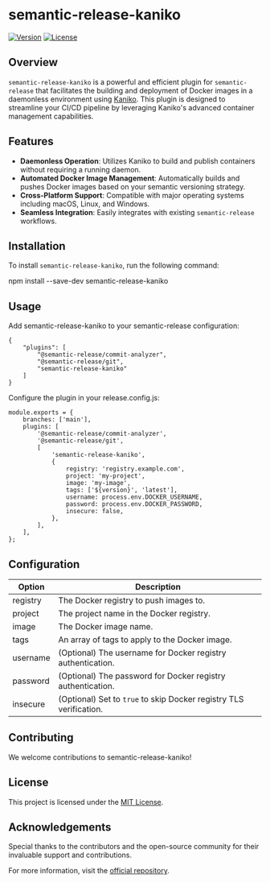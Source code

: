 # semantic-release-kaniko

[![Version](https://img.shields.io/npm/v/semantic-release-kaniko.svg)](https://www.npmjs.com/package/semantic-release-kaniko)
[![License](https://img.shields.io/npm/l/semantic-release-kaniko.svg)](https://github.com/brendangeck/semantic-release-kaniko/blob/main/LICENSE)

## Overview

`semantic-release-kaniko` is a powerful and efficient plugin for `semantic-release` that facilitates the building and deployment of Docker images in a daemonless environment using [Kaniko](https://github.com/GoogleContainerTools/kaniko/). This plugin is designed to streamline your CI/CD pipeline by leveraging Kaniko's advanced container management capabilities.

## Features

-   **Daemonless Operation**: Utilizes Kaniko to build and publish containers without requiring a running daemon.
-   **Automated Docker Image Management**: Automatically builds and pushes Docker images based on your semantic versioning strategy.
-   **Cross-Platform Support**: Compatible with major operating systems including macOS, Linux, and Windows.
-   **Seamless Integration**: Easily integrates with existing `semantic-release` workflows.

## Installation

To install `semantic-release-kaniko`, run the following command:

npm install --save-dev semantic-release-kaniko

## Usage

Add semantic-release-kaniko to your semantic-release configuration:

```
{
    "plugins": [
        "@semantic-release/commit-analyzer",
        "@semantic-release/git",
        "semantic-release-kaniko"
    ]
}
```

Configure the plugin in your release.config.js:

```
module.exports = {
    branches: ['main'],
    plugins: [
        '@semantic-release/commit-analyzer',
        '@semantic-release/git',
        [
            'semantic-release-kaniko',
            {
                registry: 'registry.example.com',
                project: 'my-project',
                image: 'my-image',
                tags: ['${version}', 'latest'],
                username: process.env.DOCKER_USERNAME,
                password: process.env.DOCKER_PASSWORD,
                insecure: false,
            },
        ],
    ],
};
```

## Configuration

| Option   | Description                                                        |
| -------- | ------------------------------------------------------------------ |
| registry | The Docker registry to push images to.                             |
| project  | The project name in the Docker registry.                           |
| image    | The Docker image name.                                             |
| tags     | An array of tags to apply to the Docker image.                     |
| username | (Optional) The username for Docker registry authentication.        |
| password | (Optional) The password for Docker registry authentication.        |
| insecure | (Optional) Set to `true` to skip Docker registry TLS verification. |

## Contributing

We welcome contributions to semantic-release-kaniko!

## License

This project is licensed under the [MIT License](LICENSE).

## Acknowledgements

Special thanks to the contributors and the open-source community for their invaluable support and contributions.

For more information, visit the [official repository](https://github.com/brendangeck/semantic-release-kaniko).
